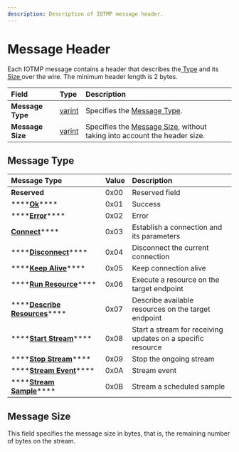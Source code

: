 ```yaml
---
description: Description of IOTMP message header.
---
```


# Message Header

Each IOTMP message contains a header that describes the[ Type](message-header.md#message-type) and its [Size ](message-header.md#message-size)over the wire. The minimum header length is 2 bytes.

| Field | Type | Description |
| :--- | :--- | :--- |
| **Message Type** | [varint](../definitions.md#varint) | Specifies the [Message Type](message-header.md#message-types).  |
| **Message Size** | [varint](../definitions.md#varint) | Specifies the [Message Size](message-header.md#message-size), without taking into account the header size. |

## Message Type

| Message Type | Value | Description |
| :--- | :--- | :--- |
| **Reserved** | 0x00 | Reserved field |
| \*\*\*\*[**Ok**](../messages/ok.md)\*\*\*\* | 0x01 | Success |
| \*\*\*\*[**Error**](../messages/error.md)\*\*\*\* | 0x02 | Error |
| [**Connect**](../messages/connect.md)\*\*\*\* | 0x03 | Establish a connection and its parameters |
| \*\*\*\*[**Disconnect**](../messages/disconnect.md)\*\*\*\* | 0x04 | Disconnect the current connection |
| \*\*\*\*[**Keep Alive**](../messages/keep-alive.md)\*\*\*\* | 0x05 | Keep connection alive |
| \*\*\*\*[**Run Resource**](../messages/run.md)\*\*\*\* | 0x06 | Execute a resource on the target endpoint |
| \*\*\*\*[**Describe Resources**](../messages/describe.md)\*\*\*\* | 0x07 | Describe available resources on the target endpoint |
| \*\*\*\*[**Start Stream**](../messages/streams/start-stream.md)\*\*\*\* | 0x08 | Start a stream for receiving updates on a specific resource |
| \*\*\*\*[**Stop Stream**](../messages/streams/stop-stream.md)\*\*\*\* | 0x09 | Stop the ongoing stream |
| \*\*\*\*[**Stream Event**](../messages/streams/stream-event.md)\*\*\*\* | 0x0A | Stream event |
| \*\*\*\*[**Stream Sample**](../messages/streams/stream-sample.md)\*\*\*\* | 0x0B | Stream a scheduled sample |

## Message Size

This field specifies the message size in bytes, that is, the remaining number of bytes on the stream.

